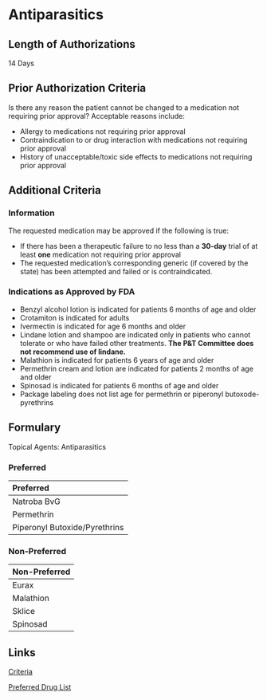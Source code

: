 # Antiparasitics

## Length of Authorizations

14 Days

## Prior Authorization Criteria

Is there any reason the patient cannot be changed to a medication not requiring prior approval? Acceptable reasons include:

-   Allergy to medications not requiring prior approval
-   Contraindication to or drug interaction with medications not requiring prior approval
-   History of unacceptable/toxic side effects to medications not requiring prior approval

## Additional Criteria
### Information

The requested medication may be approved if the following is true:

-   If there has been a therapeutic failure to no less than a **30-day** trial of at least **one** medication not requiring prior approval
-   The requested medication’s corresponding generic (if covered by the state) has been attempted and failed or is contraindicated.

### Indications as Approved by FDA

-   Benzyl alcohol lotion is indicated for patients 6 months of age and older
-   Crotamiton is indicated for adults
-   Ivermectin is indicated for age 6 months and older
-   Lindane lotion and shampoo are indicated only in patients who cannot tolerate or who have failed other treatments. **The P&T Committee does not recommend use of lindane.**
-   Malathion is indicated for patients 6 years of age and older
-   Permethrin cream and lotion are indicated for patients 2 months of age and older
-   Spinosad is indicated for patients 6 months of age and older
-   Package labeling does not list age for permethrin or piperonyl butoxode-pyrethrins

## Formulary

Topical Agents: Antiparasitics

### Preferred

| Preferred                     |
| :---------------------------- |
| Natroba BvG                   |
| Permethrin                    |
| Piperonyl Butoxide/Pyrethrins |

### Non-Preferred

| Non-Preferred |
| :------------ |
| Eurax         |
| Malathion     |
| Sklice        |
| Spinosad      |

## Links

[Criteria](https://pharmacy.medicaid.ohio.gov/sites/default/files/20221001_UPDL_Criteria_APPROVED.pdf#page=99)

[Preferred Drug List](https://pharmacy.medicaid.ohio.gov/sites/default/files/20221001_UPDL_APPROVED_.pdf#page=32)